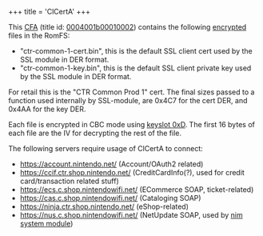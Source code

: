 +++
title = 'ClCertA'
+++

This [CFA](NCCH#CFA "wikilink") (title id:
[0004001b00010002](Title_list#0004001B_-_System_Data_Archives "wikilink"))
contains the following [encrypted](PSPXI:EncryptDecryptAes "wikilink")
files in the RomFS:

- "ctr-common-1-cert.bin", this is the default SSL client cert used by
  the SSL module in DER format.
- "ctr-common-1-key.bin", this is the default SSL client private key
  used by the SSL module in DER format.

For retail this is the "CTR Common Prod 1" cert. The final sizes passed
to a function used internally by SSL-module, are 0x4C7 for the cert DER,
and 0x4AA for the key DER.

Each file is encrypted in CBC mode using [keyslot
0xD](PSPXI:EncryptDecryptAes#Key_Types "wikilink"). The first 16 bytes
of each file are the IV for decrypting the rest of the file.

The following servers require usage of ClCertA to connect:

- <https://account.nintendo.net/> (Account/OAuth2 related)
- <https://ccif.ctr.shop.nintendo.net/> (CreditCardInfo(?), used for
  credit card/transaction related stuff)
- <https://ecs.c.shop.nintendowifi.net/> (ECommerce SOAP,
  ticket-related)
- <https://cas.c.shop.nintendowifi.net/> (Cataloging SOAP)
- <https://ninja.ctr.shop.nintendo.net/> (eShop-related)
- <https://nus.c.shop.nintendowifi.net/> (NetUpdate SOAP, used by [nim
  system module](NIM_Services "wikilink"))

